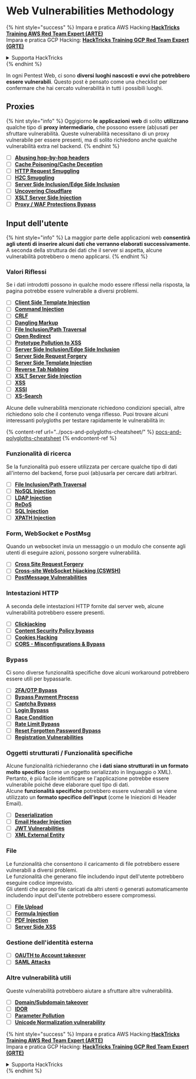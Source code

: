 # Web Vulnerabilities Methodology

{% hint style="success" %}
Impara e pratica AWS Hacking:<img src="/.gitbook/assets/arte.png" alt="" data-size="line">[**HackTricks Training AWS Red Team Expert (ARTE)**](https://training.hacktricks.xyz/courses/arte)<img src="/.gitbook/assets/arte.png" alt="" data-size="line">\
Impara e pratica GCP Hacking: <img src="/.gitbook/assets/grte.png" alt="" data-size="line">[**HackTricks Training GCP Red Team Expert (GRTE)**<img src="/.gitbook/assets/grte.png" alt="" data-size="line">](https://training.hacktricks.xyz/courses/grte)

<details>

<summary>Supporta HackTricks</summary>

* Controlla i [**piani di abbonamento**](https://github.com/sponsors/carlospolop)!
* **Unisciti al** 💬 [**gruppo Discord**](https://discord.gg/hRep4RUj7f) o al [**gruppo telegram**](https://t.me/peass) o **seguici** su **Twitter** 🐦 [**@hacktricks\_live**](https://twitter.com/hacktricks\_live)**.**
* **Condividi trucchi di hacking inviando PR ai** [**HackTricks**](https://github.com/carlospolop/hacktricks) e [**HackTricks Cloud**](https://github.com/carlospolop/hacktricks-cloud) repos di github.

</details>
{% endhint %}

In ogni Pentest Web, ci sono **diversi luoghi nascosti e ovvi che potrebbero essere vulnerabili**. Questo post è pensato come una checklist per confermare che hai cercato vulnerabilità in tutti i possibili luoghi.

## Proxies

{% hint style="info" %}
Oggigiorno **le** **applicazioni** **web** di solito **utilizzano** qualche tipo di **proxy** **intermediario**, che possono essere (ab)usati per sfruttare vulnerabilità. Queste vulnerabilità necessitano di un proxy vulnerabile per essere presenti, ma di solito richiedono anche qualche vulnerabilità extra nel backend.
{% endhint %}

* [ ] [**Abusing hop-by-hop headers**](../abusing-hop-by-hop-headers.md)
* [ ] [**Cache Poisoning/Cache Deception**](../cache-deception.md)
* [ ] [**HTTP Request Smuggling**](../http-request-smuggling/)
* [ ] [**H2C Smuggling**](../h2c-smuggling.md)
* [ ] [**Server Side Inclusion/Edge Side Inclusion**](../server-side-inclusion-edge-side-inclusion-injection.md)
* [ ] [**Uncovering Cloudflare**](../../network-services-pentesting/pentesting-web/uncovering-cloudflare.md)
* [ ] [**XSLT Server Side Injection**](../xslt-server-side-injection-extensible-stylesheet-language-transformations.md)
* [ ] [**Proxy / WAF Protections Bypass**](../proxy-waf-protections-bypass.md)

## **Input dell'utente**

{% hint style="info" %}
La maggior parte delle applicazioni web **consentirà agli utenti di inserire alcuni dati che verranno elaborati successivamente.**\
A seconda della struttura dei dati che il server si aspetta, alcune vulnerabilità potrebbero o meno applicarsi.
{% endhint %}

### **Valori Riflessi**

Se i dati introdotti possono in qualche modo essere riflessi nella risposta, la pagina potrebbe essere vulnerabile a diversi problemi.

* [ ] [**Client Side Template Injection**](../client-side-template-injection-csti.md)
* [ ] [**Command Injection**](../command-injection.md)
* [ ] [**CRLF**](../crlf-0d-0a.md)
* [ ] [**Dangling Markup**](../dangling-markup-html-scriptless-injection/)
* [ ] [**File Inclusion/Path Traversal**](../file-inclusion/)
* [ ] [**Open Redirect**](../open-redirect.md)
* [ ] [**Prototype Pollution to XSS**](../deserialization/nodejs-proto-prototype-pollution/#client-side-prototype-pollution-to-xss)
* [ ] [**Server Side Inclusion/Edge Side Inclusion**](../server-side-inclusion-edge-side-inclusion-injection.md)
* [ ] [**Server Side Request Forgery**](../ssrf-server-side-request-forgery/)
* [ ] [**Server Side Template Injection**](../ssti-server-side-template-injection/)
* [ ] [**Reverse Tab Nabbing**](../reverse-tab-nabbing.md)
* [ ] [**XSLT Server Side Injection**](../xslt-server-side-injection-extensible-stylesheet-language-transformations.md)
* [ ] [**XSS**](../xss-cross-site-scripting/)
* [ ] [**XSSI**](../xssi-cross-site-script-inclusion.md)
* [ ] [**XS-Search**](../xs-search.md)

Alcune delle vulnerabilità menzionate richiedono condizioni speciali, altre richiedono solo che il contenuto venga riflesso. Puoi trovare alcuni interessanti polygloths per testare rapidamente le vulnerabilità in:

{% content-ref url="../pocs-and-polygloths-cheatsheet/" %}
[pocs-and-polygloths-cheatsheet](../pocs-and-polygloths-cheatsheet/)
{% endcontent-ref %}

### **Funzionalità di ricerca**

Se la funzionalità può essere utilizzata per cercare qualche tipo di dati all'interno del backend, forse puoi (ab)usarla per cercare dati arbitrari.

* [ ] [**File Inclusion/Path Traversal**](../file-inclusion/)
* [ ] [**NoSQL Injection**](../nosql-injection.md)
* [ ] [**LDAP Injection**](../ldap-injection.md)
* [ ] [**ReDoS**](../regular-expression-denial-of-service-redos.md)
* [ ] [**SQL Injection**](../sql-injection/)
* [ ] [**XPATH Injection**](../xpath-injection.md)

### **Form, WebSocket e PostMsg**

Quando un websocket invia un messaggio o un modulo che consente agli utenti di eseguire azioni, possono sorgere vulnerabilità.

* [ ] [**Cross Site Request Forgery**](../csrf-cross-site-request-forgery.md)
* [ ] [**Cross-site WebSocket hijacking (CSWSH)**](../websocket-attacks.md)
* [ ] [**PostMessage Vulnerabilities**](../postmessage-vulnerabilities/)

### **Intestazioni HTTP**

A seconda delle intestazioni HTTP fornite dal server web, alcune vulnerabilità potrebbero essere presenti.

* [ ] [**Clickjacking**](../clickjacking.md)
* [ ] [**Content Security Policy bypass**](../content-security-policy-csp-bypass/)
* [ ] [**Cookies Hacking**](../hacking-with-cookies/)
* [ ] [**CORS - Misconfigurations & Bypass**](../cors-bypass.md)

### **Bypass**

Ci sono diverse funzionalità specifiche dove alcuni workaround potrebbero essere utili per bypassarle.

* [ ] [**2FA/OTP Bypass**](../2fa-bypass.md)
* [ ] [**Bypass Payment Process**](../bypass-payment-process.md)
* [ ] [**Captcha Bypass**](../captcha-bypass.md)
* [ ] [**Login Bypass**](../login-bypass/)
* [ ] [**Race Condition**](../race-condition.md)
* [ ] [**Rate Limit Bypass**](../rate-limit-bypass.md)
* [ ] [**Reset Forgotten Password Bypass**](../reset-password.md)
* [ ] [**Registration Vulnerabilities**](../registration-vulnerabilities.md)

### **Oggetti strutturati / Funzionalità specifiche**

Alcune funzionalità richiederanno che **i dati siano strutturati in un formato molto specifico** (come un oggetto serializzato in linguaggio o XML). Pertanto, è più facile identificare se l'applicazione potrebbe essere vulnerabile poiché deve elaborare quel tipo di dati.\
Alcune **funzionalità specifiche** potrebbero essere vulnerabili se viene utilizzato un **formato specifico dell'input** (come le Iniezioni di Header Email).

* [ ] [**Deserialization**](../deserialization/)
* [ ] [**Email Header Injection**](../email-injections.md)
* [ ] [**JWT Vulnerabilities**](../hacking-jwt-json-web-tokens.md)
* [ ] [**XML External Entity**](../xxe-xee-xml-external-entity.md)

### File

Le funzionalità che consentono il caricamento di file potrebbero essere vulnerabili a diversi problemi.\
Le funzionalità che generano file includendo input dell'utente potrebbero eseguire codice imprevisto.\
Gli utenti che aprono file caricati da altri utenti o generati automaticamente includendo input dell'utente potrebbero essere compromessi.

* [ ] [**File Upload**](../file-upload/)
* [ ] [**Formula Injection**](../formula-csv-doc-latex-ghostscript-injection.md)
* [ ] [**PDF Injection**](../xss-cross-site-scripting/pdf-injection.md)
* [ ] [**Server Side XSS**](../xss-cross-site-scripting/server-side-xss-dynamic-pdf.md)

### **Gestione dell'identità esterna**

* [ ] [**OAUTH to Account takeover**](../oauth-to-account-takeover.md)
* [ ] [**SAML Attacks**](../saml-attacks/)

### **Altre vulnerabilità utili**

Queste vulnerabilità potrebbero aiutare a sfruttare altre vulnerabilità.

* [ ] [**Domain/Subdomain takeover**](../domain-subdomain-takeover.md)
* [ ] [**IDOR**](../idor.md)
* [ ] [**Parameter Pollution**](../parameter-pollution.md)
* [ ] [**Unicode Normalization vulnerability**](../unicode-injection/)

{% hint style="success" %}
Impara e pratica AWS Hacking:<img src="/.gitbook/assets/arte.png" alt="" data-size="line">[**HackTricks Training AWS Red Team Expert (ARTE)**](https://training.hacktricks.xyz/courses/arte)<img src="/.gitbook/assets/arte.png" alt="" data-size="line">\
Impara e pratica GCP Hacking: <img src="/.gitbook/assets/grte.png" alt="" data-size="line">[**HackTricks Training GCP Red Team Expert (GRTE)**<img src="/.gitbook/assets/grte.png" alt="" data-size="line">](https://training.hacktricks.xyz/courses/grte)

<details>

<summary>Supporta HackTricks</summary>

* Controlla i [**piani di abbonamento**](https://github.com/sponsors/carlospolop)!
* **Unisciti al** 💬 [**gruppo Discord**](https://discord.gg/hRep4RUj7f) o al [**gruppo telegram**](https://t.me/peass) o **seguici** su **Twitter** 🐦 [**@hacktricks\_live**](https://twitter.com/hacktricks\_live)**.**
* **Condividi trucchi di hacking inviando PR ai** [**HackTricks**](https://github.com/carlospolop/hacktricks) e [**HackTricks Cloud**](https://github.com/carlospolop/hacktricks-cloud) repos di github.

</details>
{% endhint %}
